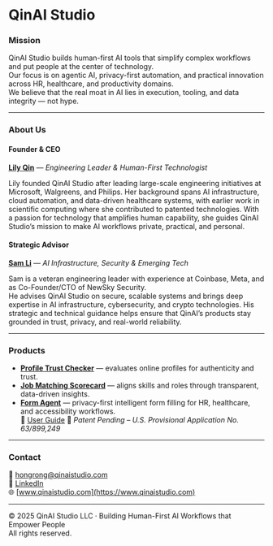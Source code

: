 # QinAI Studio

### **Mission**
QinAI Studio builds human-first AI tools that simplify complex workflows and put people at the center of technology.  
Our focus is on agentic AI, privacy-first automation, and practical innovation across HR, healthcare, and productivity domains.  
We believe that the real moat in AI lies in execution, tooling, and data integrity — not hype.

---

### **About Us**

#### **Founder & CEO**
[**Lily Qin**](https://www.linkedin.com/in/lily-qin-2312382/) — *Engineering Leader & Human-First Technologist*

Lily founded QinAI Studio after leading large-scale engineering initiatives at Microsoft, Walgreens, and Philips.
Her background spans AI infrastructure, cloud automation, and data-driven healthcare systems, with earlier work in scientific computing where she contributed to patented technologies. With a passion for technology that amplifies human capability, she guides QinAI Studio’s mission to make AI workflows private, practical, and personal.

#### **Strategic Advisor**
[**Sam Li**](https://www.linkedin.com/in/samsongli/) — *AI Infrastructure, Security & Emerging Tech*

Sam is a veteran engineering leader with experience at Coinbase, Meta, and as Co-Founder/CTO of NewSky Security.  
He advises QinAI Studio on secure, scalable systems and brings deep expertise in AI infrastructure, cybersecurity, and crypto technologies. His strategic and technical guidance helps ensure that QinAI’s products stay grounded in trust, privacy, and real-world reliability.

---

### **Products**
- **[Profile Trust Checker](https://qinaistudio-profilechecker.streamlit.app/)** — evaluates online profiles for authenticity and trust.  
- **[Job Matching Scorecard](https://qinaistudio-jobmatch.streamlit.app/)** — aligns skills and roles through transparent, data-driven insights.  
- **[Form Agent](https://qinaistudio-formagent.streamlit.app/)** — privacy-first intelligent form filling for HR, healthcare, and accessibility workflows.  
  📘 [User Guide](https://github.com/LilyQin19/qinaistudio.github.io/blob/main/FormAgent_UserGuide.md)
  🧾 *Patent Pending – U.S. Provisional Application No. 63/899,249*

---

### **Contact**
📧 [hongrong@qinaistudio.com](mailto:hongrong@qinaistudio.com)  
🔗 [LinkedIn](https://www.linkedin.com/in/lily-qin-2312382/)  
🌐 [www.qinaistudio.com](https://www.qinaistudio.com)

---

© 2025 QinAI Studio LLC · Building Human-First AI Workflows that Empower People  
All rights reserved.
